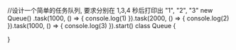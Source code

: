 //设计一个简单的任务队列, 要求分别在 1,3,4 秒后打印出 "1", "2", "3"
new Queue()
    .task(1000, () => {
        console.log(1)
    }).task(2000, () => {
        console.log(2)
    }).task(1000, () => {
        console.log(3)
    }).start()
class Queue {
 
}